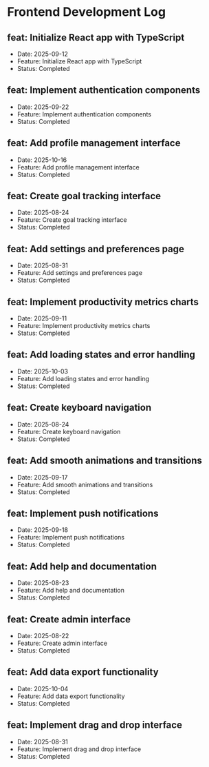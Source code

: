 # Frontend Development Log


## feat: Initialize React app with TypeScript
- Date: 2025-09-12
- Feature: Initialize React app with TypeScript
- Status: Completed

## feat: Implement authentication components
- Date: 2025-09-22
- Feature: Implement authentication components
- Status: Completed

## feat: Add profile management interface
- Date: 2025-10-16
- Feature: Add profile management interface
- Status: Completed

## feat: Create goal tracking interface
- Date: 2025-08-24
- Feature: Create goal tracking interface
- Status: Completed

## feat: Add settings and preferences page
- Date: 2025-08-31
- Feature: Add settings and preferences page
- Status: Completed

## feat: Implement productivity metrics charts
- Date: 2025-09-11
- Feature: Implement productivity metrics charts
- Status: Completed

## feat: Add loading states and error handling
- Date: 2025-10-03
- Feature: Add loading states and error handling
- Status: Completed

## feat: Create keyboard navigation
- Date: 2025-08-24
- Feature: Create keyboard navigation
- Status: Completed

## feat: Add smooth animations and transitions
- Date: 2025-09-17
- Feature: Add smooth animations and transitions
- Status: Completed

## feat: Implement push notifications
- Date: 2025-09-18
- Feature: Implement push notifications
- Status: Completed

## feat: Add help and documentation
- Date: 2025-08-23
- Feature: Add help and documentation
- Status: Completed

## feat: Create admin interface
- Date: 2025-08-22
- Feature: Create admin interface
- Status: Completed

## feat: Add data export functionality
- Date: 2025-10-04
- Feature: Add data export functionality
- Status: Completed

## feat: Implement drag and drop interface
- Date: 2025-08-31
- Feature: Implement drag and drop interface
- Status: Completed
